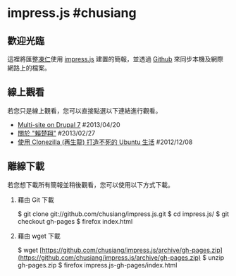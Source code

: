 impress.js #chusiang
========

歡迎光臨
--------

這裡將匯整[凍仁](http://note.drx.tw/p/about-chu-siang-lai.html)使用 [impress.js](https://github.com/bartaz/impress.js) 建置的簡報，並透過 [Github](https://github.com/) 來同步本機及網際網路上的檔案。


線上觀看
--------

若您只是線上觀看，您可以直接點選以下連結進行觀看。

- [Multi-site on Drupal 7](http://chusiang.github.io/impress.js/2013-04-20-d7-multi-site.html#/bored) #2013/04/20 
- [關於 "賴楚翔"](http://chusiang.github.io/impress.js/2013-02-27-about-me.html#/bored) #2013/02/27 
- [使用 Clonezilla (再生龍) 打造不死的 Ubuntu 生活](http://chusiang.github.io/impress.js/2012-12-08-clonezilla.html#/bored) #2012/12/08 


離線下載
--------

若您想下載所有簡報並稍後觀看，您可以使用以下方式下載。

1. 藉由 Git 下載

	$ git clone git://github.com/chusiang/impress.js.git
	$ cd impress.js/
	$ git checkout gh-pages
	$ firefox index.html

2. 藉由 wget 下載

	$ wget [https://github.com/chusiang/impress.js/archive/gh-pages.zip](https://github.com/chusiang/impress.js/archive/gh-pages.zip)
	$ unzip gh-pages.zip 
	$ firefox impress.js-gh-pages/index.html

